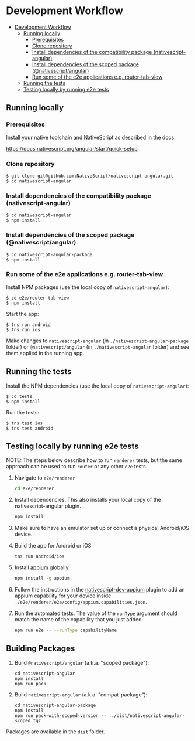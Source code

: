 # Development Workflow

<!-- TOC depthFrom:2 -->

- [Development Workflow](#development-workflow)
  - [Running locally](#running-locally)
    - [Prerequisites](#prerequisites)
    - [Clone repository](#clone-repository)
    - [Install dependencies of the compatibility package (nativescript-angular)](#install-dependencies-of-the-compatibility-package-nativescript-angular)
    - [Install dependencies of the scoped package (@nativescript/angular)](#install-dependencies-of-the-scoped-package-nativescriptangular)
    - [Run some of the e2e applications e.g. router-tab-view](#run-some-of-the-e2e-applications-eg-router-tab-view)
  - [Running the tests](#running-the-tests)
  - [Testing locally by running e2e tests](#testing-locally-by-running-e2e-tests)

<!-- /TOC -->

## Running locally

### Prerequisites

Install your native toolchain and NativeScript as described in the docs:

https://docs.nativescript.org/angular/start/quick-setup

### Clone repository

```
$ git clone git@github.com:NativeScript/nativescript-angular.git
$ cd nativescript-angular
```

### Install dependencies of the compatibility package (nativescript-angular)

```
$ cd nativescript-angular
$ npm install
```

### Install dependencies of the scoped package (@nativescript/angular)

```
$ cd nativescript-angular-package
$ npm install
```

### Run some of the e2e applications e.g. router-tab-view

Install NPM packages (use the local copy of `nativescript-angular`):
```
$ cd e2e/router-tab-view
$ npm install
```

Start the app:

```
$ tns run android
$ tns run ios
```

Make changes to `nativescript-angular` (in `./nativescript-angular-package` folder) or `@nativescript/angular` (in `./nativescript-angular` folder) and see them applied in the running app.

## Running the tests

Install the NPM dependencies (use the local copy of `nativescript-angular`):
```
$ cd tests
$ npm install
```

Run the tests:

```
$ tns test ios
$ tns test android
```

## Testing locally by running e2e tests

NOTE: The steps below describe how to run `renderer` tests, but the same approach can be used to run `router` or any other `e2e` tests.

1. Navigate to `e2e/renderer`
    ``` bash
    cd e2e/renderer
    ```

2. Install dependencies. This also installs your local copy of the nativescript-angular plugin.
    ``` bash
    npm install
    ```
3. Make sure to have an emulator set up or connect a physical Android/iOS device.

4. Build the app for Android or iOS
    ```bash
    tns run android/ios
    ```

5. Install [appium](http://appium.io/) globally.
    ``` bash
    npm install -g appium
    ```

6. Follow the instructions in the [nativescript-dev-appium](https://github.com/nativescript/nativescript-dev-appium#custom-appium-capabilities) plugin to add an appium capability for your device inside `./e2e/renderer/e2e/config/appium.capabilities.json`.

7. Run the automated tests. The value of the `runType` argument should match the name of the capability that you just added.
    ``` bash
    npm run e2e -- --runType capabilityName
    ```
    
## Building Packages

1. Build `@nativescript/angular` (a.k.a. "scoped package"):
    ```
    cd nativescript-angular
    npm install
    npm run pack
    ```

2. Build `nativescript-angular` (a.k.a. "compat-package"): 
    ```
    cd nativescript-angular-package
    npm install
    npm run pack-with-scoped-version -- ../dist/nativescript-angular-scoped.tgz
    ```
Packages are available in the `dist` folder.
